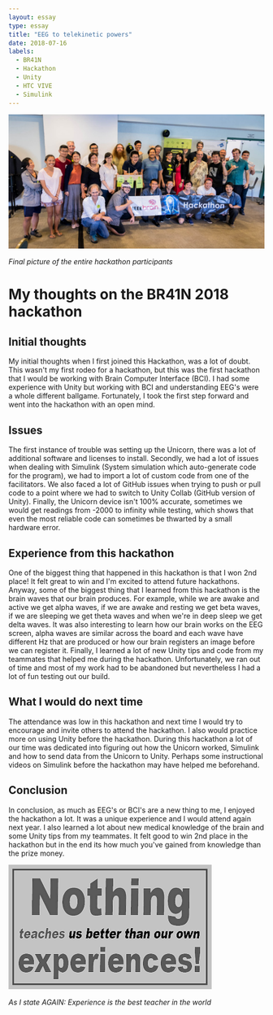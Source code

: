 ```yaml
---
layout: essay
type: essay
title: "EEG to telekinetic powers"
date: 2018-07-16
labels:
  - BR41N
  - Hackathon
  - Unity
  - HTC VIVE
  - Simulink
---
```


<img class="ui image" src="../images/BR41N.jpg">

*Final picture of the entire hackathon participants*

# My thoughts on the BR41N 2018 hackathon

## Initial thoughts

My initial thoughts when I first joined this Hackathon, was a lot of doubt. This wasn't my first rodeo for a hackathon, but this was the first hackathon that I would be working with Brain Computer Interface (BCI). I had some experience with Unity but working with BCI and understanding EEG's were a whole different ballgame. Fortunately, I took the first step forward and went into the hackathon with an open mind.

## Issues

The first instance of trouble was setting up the Unicorn, there was a lot of additional software and licenses to install. Secondly, we had a lot of issues when dealing with Simulink (System simulation which auto-generate code for the program), we had to import a lot of custom code from one of the facilitators. We also faced a lot of GitHub issues when trying to push or pull code to a point where we had to switch to Unity Collab (GitHub version of Unity). Finally, the Unicorn device isn't 100% accurate, sometimes we would get readings from -2000 to infinity while testing, which shows that even the most reliable code can sometimes be thwarted by a small hardware error.

## Experience from this hackathon

One of the biggest thing that happened in this hackathon is that I won 2nd place! It felt great to win and I'm excited to attend future hackathons. Anyway, some of the biggest thing that I learned from this hackathon is the brain waves that our brain produces. For example, while we are awake and active we get alpha waves, if we are awake and resting we get beta waves, if we are sleeping we get theta waves and when we're in deep sleep we get delta waves. It was also interesting to learn how our brain works on the EEG screen, alpha waves are similar across the board and each wave have different Hz that are produced or how our brain registers an image before we can register it. Finally, I learned a lot of new Unity tips and code from my teammates that helped me during the hackathon. Unfortunately, we ran out of time and most of my work had to be abandoned but nevertheless I had a lot of fun testing out our build. 

## What I would do next time

The attendance was low in this hackathon and next time I would try to encourage and invite others to attend the hackathon. I also would practice more on using Unity before the hackathon. During this hackathon a lot of our time was dedicated into figuring out how the Unicorn worked, Simulink and how to send data from the Unicorn to Unity. Perhaps some instructional videos on Simulink before the hackathon may have helped me beforehand. 

## Conclusion

In conclusion, as much as EEG's or BCI's are a new thing to me, I enjoyed the hackathon a lot. It was a unique experience and I would attend again next year. I also learned a lot about new medical knowledge of the brain and some Unity tips from my teammates. It felt good to win 2nd place in the hackathon but in the end its how much you've gained from knowledge than the prize money. 

<img class="ui image" src="../images/Experience.png">

*As I state AGAIN: Experience is the best teacher in the world*
